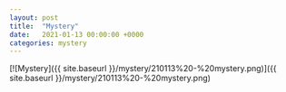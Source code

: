 ```yaml
---
layout: post
title:  "Mystery"
date:   2021-01-13 00:00:00 +0000
categories: mystery
---
```


[![Mystery]({{ site.baseurl }}/mystery/210113%20-%20mystery.png)]({{ site.baseurl }}/mystery/210113%20-%20mystery.png)

